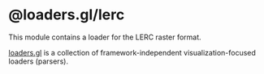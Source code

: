 # @loaders.gl/lerc

This module contains a loader for the LERC raster format.

[loaders.gl](https://loaders.gl/docs) is a collection of framework-independent visualization-focused loaders (parsers).
